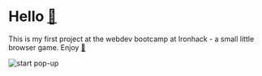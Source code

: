 
# Hello [👋](https://emojipedia.org/waving-hand/)


This is my first project at the webdev bootcamp at Ironhack - a small little browser game.
Enjoy  [🐶](https://emojipedia.org/dog-face/)


![start pop-up](http://eduardaliu.com/start.png)
